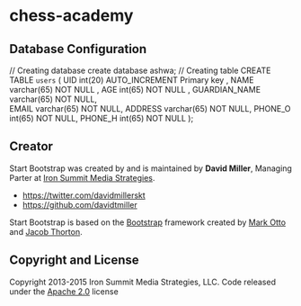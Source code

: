 # chess-academy

## Database Configuration 
// Creating database
create database ashwa;
// Creating table
CREATE TABLE `users` (
  UID int(20) AUTO_INCREMENT Primary key ,
  NAME varchar(65) NOT NULL ,
  AGE int(65) NOT NULL ,
  GUARDIAN_NAME varchar(65) NOT NULL,  
  EMAIL varchar(65) NOT NULL, 
  ADDRESS varchar(65) NOT NULL,
  PHONE_O int(65) NOT NULL,
  PHONE_H int(65) NOT NULL
);

## Creator

Start Bootstrap was created by and is maintained by **David Miller**, Managing Parter at [Iron Summit Media Strategies](http://www.ironsummitmedia.com/).

* https://twitter.com/davidmillerskt
* https://github.com/davidtmiller

Start Bootstrap is based on the [Bootstrap](http://getbootstrap.com/) framework created by [Mark Otto](https://twitter.com/mdo) and [Jacob Thorton](https://twitter.com/fat).

## Copyright and License

Copyright 2013-2015 Iron Summit Media Strategies, LLC. Code released under the [Apache 2.0](https://github.com/IronSummitMedia/startbootstrap-grayscale/blob/gh-pages/LICENSE) license

